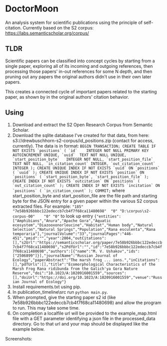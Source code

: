 # DoctorMoon
An analysis system for scientific publications using the principle of self-citation. 
Currently based on the S2 corpus: https://labs.semanticscholar.org/corpus/

## TLDR
Scientific papers can be classified into concept cycles by starting from a single paper, exploring all of its incoming and outgoing references, 
then processing those papers' in-out references for some N depth, and then pruning out any papers the original authors didn't use in their own later papers.

This creates a connected cycle of important papers related to the starting paper, as shown by in the original authors' citation behavior.

## Using
1. Download and extract the S2 Open Research Corpus from Semantic Scholar. 
1. Download the sqlite database I've created for that data, from here: s3://drewbuschhorn-s2-corpus/id_positions.zip (contact for access, currently). The data is in format: ```BEGIN TRANSACTION;
CREATE TABLE IF NOT EXISTS `positions` (
	`id`	INTEGER NOT NULL PRIMARY KEY AUTOINCREMENT UNIQUE,
	`uuid`	TEXT NOT NULL UNIQUE,
	`start_position_byte`	INTEGER NOT NULL,
	`start_position_file`	TEXT NOT NULL,
	`in_citation_count`	INTEGER,
	`out_citation_count`	INTEGER
);
CREATE UNIQUE INDEX IF NOT EXISTS `uuid` ON `positions` (
	`uuid`
);
CREATE UNIQUE INDEX IF NOT EXISTS `position` ON `positions` (
	`start_position_byte`,
	`start_position_file`
);
CREATE INDEX IF NOT EXISTS `outcitation` ON `positions` (
	`out_citation_count`
);
CREATE INDEX IF NOT EXISTS `incitation` ON `positions` (
	`in_citation_count`
);
COMMIT;``` where start_position_byte and start_position_file are the file path and starting byte for the JSON entry for a given paper within the various S2 corpus extracted files. For example: ```"185"	"7e58b926bbbc122edeccb7cb4f7f68ca11480698"	"0"	"D:\corpus\s2-corpus-00"	"0"	"0"``` to look up entry ```{"entities":["Amphibians","Anura","Apache Gora","Aquatic ecosystem","Diazooxonorleucine","Habitat","Human body","Natural Selection","Natural Springs","Population","Rana esculenta","Rana temporaria"],"journalVolume":"33","journalPages":"446-451","pmid":"","year":2004,"outCitations":[],"s2Url":"https://semanticscholar.org/paper/7e58b926bbbc122edeccb7cb4f7f68ca11480698","s2PdfUrl":"","id":"7e58b926bbbc122edeccb7cb4f7f68ca11480698","authors":[{"name":"M. V. Ushakov","ids":["2506899"]}],"journalName":"Russian Journal of Ecology","paperAbstract":"The marsh frog ... ions.","inCitations":[],"pdfUrls":[],"title":"Ecomorphological Characteristics of the Marsh Frog Rana ridibunda from the Galich'ya Gora Nature Reserve","doi":"10.1023/A:1020916001559","sources":[],"doiUrl":"https://doi.org/10.1023/A:1020916001559","venue":"Russian Journal of Ecology"}```
1. Install requirements.txt using pip.
1. In publication_timeline\src run `python main.py`.
1. When prompted, give the starting paper s2 id (like 7e58b926bbbc122edeccb7cb4f7f68ca11480698) and allow the program to run. This may take some time.
1. On completion a localfile url will be provided to the example_map.html file with a GET parameter identifying a json file in the processed_data directory. Go to that url and your map should be displayed like the example below.

Screenshots:


